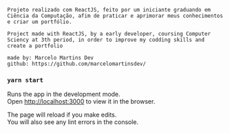     Projeto realizado com ReactJS, feito por um iniciante graduando em Ciência da Computação, afim de praticar e aprimorar meus conhecimentos e criar um portfólio. 
    
    Project made with ReactJS, by a early developer, coursing Computer Sciency at 3th period, in order to improve my codding skills and create a portfolio
    
    made by: Marcelo Martins Dev 
    github: https://github.com/marcelomartinsdev/
















### `yarn start`

Runs the app in the development mode.<br />
Open [http://localhost:3000](http://localhost:3000) to view it in the browser.

The page will reload if you make edits.<br />
You will also see any lint errors in the console.

